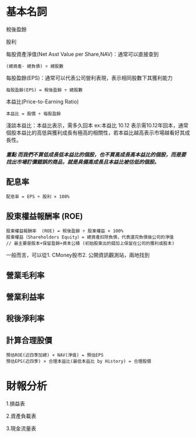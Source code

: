 # 基本名詞

稅後盈餘

股利

每股資產淨值(Net Asst Value per Share,NAV)：通常可以直接查到

    (總資產- 總負債) ÷ 總股數


每股盈餘(EPS)：通常可以代表公司營利表現，表示相同股數下其獲利能力

    每股盈餘(EPS) = 稅後盈餘 ÷ 總股數

本益比(Price-to-Earning Ratio)

    本益比 = 股價 ÷ 每股盈餘
淺談本益比：本益比表示，需多久回本 ex:本益比 10.12 表示需10.12年回本，通常個股本益比的高低與獲利成長有極高的相關性，若本益比越高表示市場越看好其成長性。

##### 重點 而我們不買低成長低本益比的個股，也不買高成長高本益比的個股，而是要找出市場訂價錯誤的商品，就是具備高成長且本益比被估低的個股。



配息率
-----

    配息率 = EPS ÷ 股利 × 100%
股東權益報酬率 (ROE) 
-----
    股東權益報酬率  (ROE) = 稅後盈餘 ÷ 股東權益 × 100%
    股東權益（Shareholders Equity）= 總資產扣除負債，代表還完負債後公司的淨值 
    // 最主要是股本+保留盈餘+資本公積 (初始股東出的錢加上保留在公司的獲利或股本)
一般而言，可以從1. CMoney股市2. 公開資訊觀測站，兩地找到

營業毛利率
--------

營業利益率
---------
稅後淨利率
---------


## 計算合理股價
    預估ROE(近四季加總) × NAV(淨值) = 預估EPS
    預估EPS(近四季) × 合理本益比(最低本益比 by History) = 合理股價

# 財報分析

1.損益表

2.資產負載表

3.現金流量表
